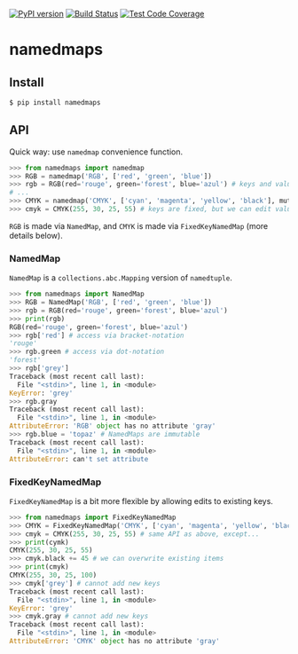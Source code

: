[![PyPI version](https://badge.fury.io/py/maps.svg)](https://badge.fury.io/py/maps)
[![Build Status](https://travis-ci.org/pcattori/maps.svg?branch=master)](https://travis-ci.org/pcattori/maps)
[![Test Code Coverage](https://codecov.io/gh/pcattori/maps/branch/master/graph/badge.svg)](https://codecov.io/gh/pcattori/maps)

# namedmaps

## Install

```sh
$ pip install namedmaps
```
## API

Quick way: use `namedmap` convenience function.

```python
>>> from namedmaps import namedmap
>>> RGB = namedmap('RGB', ['red', 'green', 'blue'])
>>> rgb = RGB(red='rouge', green='forest', blue='azul') # keys and values are immutable
# ...
>>> CMYK = namedmap('CMYK', ['cyan', 'magenta', 'yellow', 'black'], mutable_values=True)
>>> cmyk = CMYK(255, 30, 25, 55) # keys are fixed, but we can edit values
```

`RGB` is made via `NamedMap`, and `CMYK` is made via `FixedKeyNamedMap` (more details below).


### NamedMap

`NamedMap` is a `collections.abc.Mapping` version of `namedtuple`.

```python
>>> from namedmaps import NamedMap
>>> RGB = NamedMap('RGB', ['red', 'green', 'blue'])
>>> rgb = RGB(red='rouge', green='forest', blue='azul')
>>> print(rgb)
RGB(red='rouge', green='forest', blue='azul')
>>> rgb['red'] # access via bracket-notation
'rouge'
>>> rgb.green # access via dot-notation
'forest'
>>> rgb['grey']
Traceback (most recent call last):
  File "<stdin>", line 1, in <module>
KeyError: 'grey'
>>> rgb.gray
Traceback (most recent call last):
  File "<stdin>", line 1, in <module>
AttributeError: 'RGB' object has no attribute 'gray'
>>> rgb.blue = 'topaz' # NamedMaps are immutable
Traceback (most recent call last):
  File "<stdin>", line 1, in <module>
AttributeError: can't set attribute
```

### FixedKeyNamedMap

`FixedKeyNamedMap` is a bit more flexible by allowing edits to existing keys.

```python
>>> from namedmaps import FixedKeyNamedMap
>>> CMYK = FixedKeyNamedMap('CMYK', ['cyan', 'magenta', 'yellow', 'black'])
>>> cmyk = CMYK(255, 30, 25, 55) # same API as above, except...
>>> print(cymk)
CMYK(255, 30, 25, 55)
>>> cmyk.black += 45 # we can overwrite existing items
>>> print(cmyk)
CMYK(255, 30, 25, 100)
>>> cmyk['grey'] # cannot add new keys
Traceback (most recent call last):
  File "<stdin>", line 1, in <module>
KeyError: 'grey'
>>> cmyk.gray # cannot add new keys
Traceback (most recent call last):
  File "<stdin>", line 1, in <module>
AttributeError: 'CMYK' object has no attribute 'gray'
```
